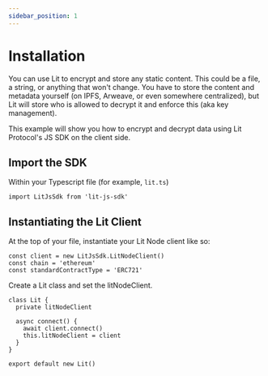 ```yaml
---
sidebar_position: 1
---
```


# Installation

You can use Lit to encrypt and store any static content. This could be a file, a string, or anything that won't change. You have to store the content and metadata yourself (on IPFS, Arweave, or even somewhere centralized), but Lit will store who is allowed to decrypt it and enforce this (aka key management).

This example will show you how to encrypt and decrypt data using Lit Protocol's JS SDK on the client side.

## Import the SDK

Within your Typescript file (for example, `lit.ts`)
```
import LitJsSdk from 'lit-js-sdk'
```

## Instantiating the Lit Client

At the top of your file, instantiate your Lit Node client like so:

```
const client = new LitJsSdk.LitNodeClient()
const chain = 'ethereum'
const standardContractType = 'ERC721'
```

Create a Lit class and set the litNodeClient.

```
class Lit {
  private litNodeClient

  async connect() {
    await client.connect()
    this.litNodeClient = client
  }
}

export default new Lit()
```
